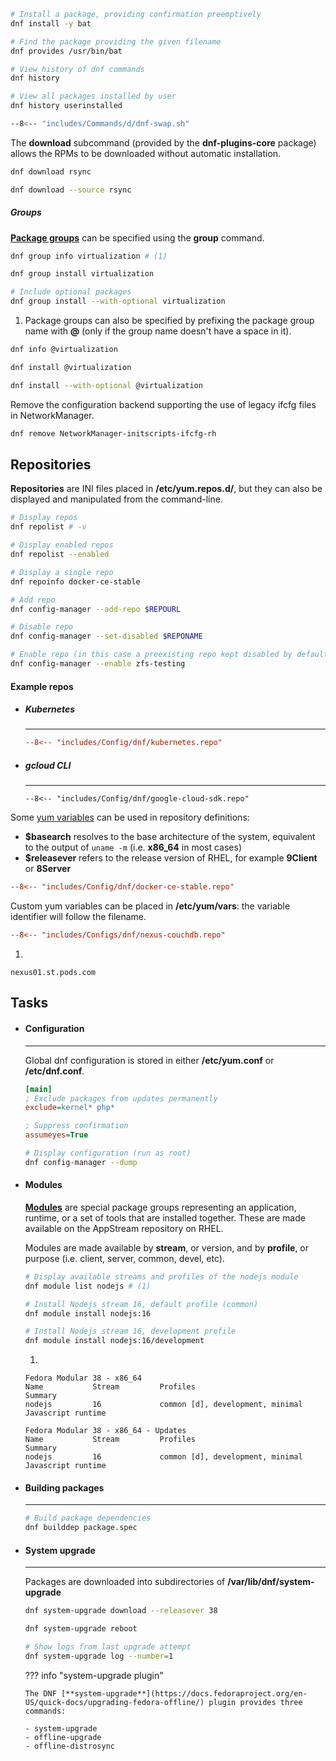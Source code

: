 ```sh
# Install a package, providing confirmation preemptively
dnf install -y bat

# Find the package providing the given filename
dnf provides /usr/bin/bat

# View history of dnf commands
dnf history

# View all packages installed by user
dnf history userinstalled 
```

```sh title="dnf swap"
--8<-- "includes/Commands/d/dnf-swap.sh"
```

The **download** subcommand (provided by the **dnf-plugins-core** package) allows the RPMs to be downloaded without automatic installation.

```sh title="dnf download"
dnf download rsync

dnf download --source rsync
```

##### Groups

[**Package groups**](https://docs.fedoraproject.org/en-US/quick-docs/getting-started-with-virtualization/) can be specified using the **group** command.


```sh title="dnf group"
dnf group info virtualization # (1)

dnf group install virtualization

# Include optional packages
dnf group install --with-optional virtualization
```

1. Package groups can also be specified by prefixing the package group name with **@** (only if the group name doesn't have a space in it).
```sh title="Alternative"
dnf info @virtualization

dnf install @virtualization

dnf install --with-optional @virtualization
```

Remove the configuration backend supporting the use of legacy ifcfg files in NetworkManager.

```sh title="dnf remove"
dnf remove NetworkManager-initscripts-ifcfg-rh
```



## Repositories

**Repositories** are INI files placed in  **/etc/yum.repos.d/**, but they can also be displayed and manipulated from the command-line.

```sh title="Repositories"
# Display repos
dnf repolist # -v

# Display enabled repos
dnf repolist --enabled

# Display a single repo
dnf repoinfo docker-ce-stable

# Add repo
dnf config-manager --add-repo $REPOURL

# Disable repo
dnf config-manager --set-disabled $REPONAME

# Enable repo (in this case a preexisting repo kept disabled by default)
dnf config-manager --enable zfs-testing
```

#### Example repos

<div class="grid cards" markdown>

-   ##### Kubernetes

    ---

    ```ini
    --8<-- "includes/Config/dnf/kubernetes.repo"
    ```

-   ##### gcloud CLI

    ---

    ```
    --8<-- "includes/Config/dnf/google-cloud-sdk.repo"
    ```

</div>

Some [yum variables](https://access.redhat.com/documentation/en-us/red_hat_enterprise_linux/6/html/deployment_guide/sec-using_yum_variables) can be used in repository definitions:

- **$basearch** resolves to the base architecture of the system, equivalent to the output of `uname -m` (i.e. **x86\_64** in most cases)
- **$releasever** refers to the release version of RHEL, for example **9Client** or **8Server**

```ini hl_lines="3"
--8<-- "includes/Config/dnf/docker-ce-stable.repo"
```

Custom yum variables can be placed in **/etc/yum/vars**: the variable identifier will follow the filename.

```ini hl_lines="5 7"
--8<-- "includes/Configs/dnf/nexus-couchdb.repo"
```

1. 
``` title="/etc/yum/vars/nexussrc"
nexus01.st.pods.com
```

## Tasks

<div class="grid cards" markdown>

-   #### Configuration

    ---

    Global dnf configuration is stored in either **/etc/yum.conf** or **/etc/dnf.conf**.

    ```ini
    [main]
    ; Exclude packages from updates permanently
    exclude=kernel* php*

    ; Suppress confirmation
    assumeyes=True
    ```

    ```sh
    # Display configuration (run as root)
    dnf config-manager --dump
    ```

-   #### Modules

    [**Modules**](https://access.redhat.com/documentation/en-us/red_hat_enterprise_linux/8/html/installing_managing_and_removing_user-space_components/introduction-to-modules_using-appstream) are special package groups representing an application, runtime, or a set of tools that are installed together. 
    These are made available on the AppStream repository on RHEL.

    Modules are made available by **stream**, or version, and by **profile**, or purpose (i.e. client, server, common, devel, etc).

    ```sh
    # Display available streams and profiles of the nodejs module
    dnf module list nodejs # (1)

    # Install Nodejs stream 16, default profile (common)
    dnf module install nodejs:16

    # Install Nodejs stream 16, development profile
    dnf module install nodejs:16/development
    ```

    1. 
    ``` title="Output on Fedora 38"
    Fedora Modular 38 - x86_64
    Name           Stream         Profiles                                 Summary                   
    nodejs         16             common [d], development, minimal         Javascript runtime        

    Fedora Modular 38 - x86_64 - Updates
    Name           Stream         Profiles                                 Summary                   
    nodejs         16             common [d], development, minimal         Javascript runtime      
    ```

-   #### Building packages

    ---

    ```sh
    # Build package dependencies
    dnf builddep package.spec
    ```

-   #### System upgrade

    ---

    Packages are downloaded into subdirectories of **/var/lib/dnf/system-upgrade**

    ```sh
    dnf system-upgrade download --releasever 38

    dnf system-upgrade reboot

    # Show logs from last upgrade attempt
    dnf system-upgrade log --number=1
    ```

    ??? info "system-upgrade plugin"

        The DNF [**system-upgrade**](https://docs.fedoraproject.org/en-US/quick-docs/upgrading-fedora-offline/) plugin provides three commands:

        - system-upgrade
        - offline-upgrade
        - offline-distrosync

</div>